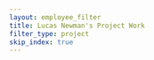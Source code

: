 ```yaml
---
layout: employee_filter
title: Lucas Newman's Project Work
filter_type: project
skip_index: true
---
```

